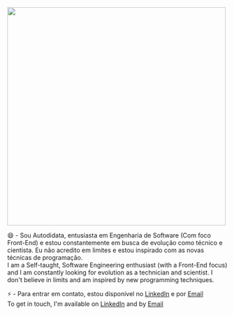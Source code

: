 
<img width= 500px src="https://user-images.githubusercontent.com/95272518/144968886-3e1ea663-180c-4f9a-a432-d184a52aa98d.jpg">

😄 - Sou Autodidata, entusiasta em Engenharia de Software (Com foco Front-End) e estou constantemente em busca de evolução como técnico e cientista. Eu não acredito em limites e estou inspirado com as novas técnicas de programação.<br>
I am a Self-taught, Software Engineering enthusiast (with a Front-End focus) and I am constantly looking for evolution as a technician and scientist. I don't believe in limits and am inspired by new programming techniques.
<p>⚡ - Para entrar em contato, estou disponível no <a href="https://www.linkedin.com/in/markley-sales-7a4b07226/">LinkedIn</a> e por <a href="mailto:marksales.dev.eng@gmail.com">Email</a><br>
  To get in touch, I'm available on <a href="https://www.linkedin.com/in/markley-sales-7a4b07226/">LinkedIn</a> and by <a href="mailto:marksales.dev.eng@gmail.com">Email</a>




<!--
**MarkleySales/MarkleySales** is a ✨ _special_ ✨ repository because its `README.md` (this file) appears on your GitHub profile.

Here are some ideas to get you started:

- 🔭 
- 🌱 
- 👯 
- 🤔 
- 💬 
- 📫 
- 😄 
- ⚡ 
-->
